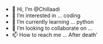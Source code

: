 - 👋 Hi, I’m @Chillaadi
- 👀 I’m interested in ... coding
- 🌱 I’m currently learning ... python
- 💞️ I’m looking to collaborate on ...
- 📫 How to reach me ... After death'

<!---
Chillaadi/Chillaadi is a ✨ special ✨ repository because its `README.md` (this file) appears on your GitHub profile.
You can click the Preview link to take a look at your changes.
--->
